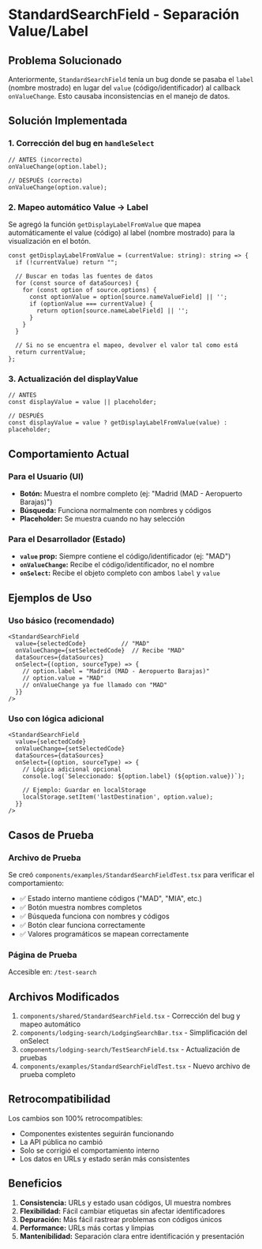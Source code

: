 # StandardSearchField - Separación Value/Label

## Problema Solucionado

Anteriormente, `StandardSearchField` tenía un bug donde se pasaba el `label` (nombre mostrado) en lugar del `value` (código/identificador) al callback `onValueChange`. Esto causaba inconsistencias en el manejo de datos.

## Solución Implementada

### 1. Corrección del bug en `handleSelect`
```tsx
// ANTES (incorrecto)
onValueChange(option.label);

// DESPUÉS (correcto)
onValueChange(option.value);
```

### 2. Mapeo automático Value → Label
Se agregó la función `getDisplayLabelFromValue` que mapea automáticamente el value (código) al label (nombre mostrado) para la visualización en el botón.

```tsx
const getDisplayLabelFromValue = (currentValue: string): string => {
  if (!currentValue) return "";
  
  // Buscar en todas las fuentes de datos
  for (const source of dataSources) {
    for (const option of source.options) {
      const optionValue = option[source.nameValueField] || '';
      if (optionValue === currentValue) {
        return option[source.nameLabelField] || '';
      }
    }
  }
  
  // Si no se encuentra el mapeo, devolver el valor tal como está
  return currentValue;
};
```

### 3. Actualización del displayValue
```tsx
// ANTES
const displayValue = value || placeholder;

// DESPUÉS
const displayValue = value ? getDisplayLabelFromValue(value) : placeholder;
```

## Comportamiento Actual

### Para el Usuario (UI)
- **Botón:** Muestra el nombre completo (ej: "Madrid (MAD - Aeropuerto Barajas)")
- **Búsqueda:** Funciona normalmente con nombres y códigos
- **Placeholder:** Se muestra cuando no hay selección

### Para el Desarrollador (Estado)
- **`value` prop:** Siempre contiene el código/identificador (ej: "MAD")
- **`onValueChange`:** Recibe el código/identificador, no el nombre
- **`onSelect`:** Recibe el objeto completo con ambos `label` y `value`

## Ejemplos de Uso

### Uso básico (recomendado)
```tsx
<StandardSearchField
  value={selectedCode}          // "MAD"
  onValueChange={setSelectedCode}  // Recibe "MAD"
  dataSources={dataSources}
  onSelect={(option, sourceType) => {
    // option.label = "Madrid (MAD - Aeropuerto Barajas)"
    // option.value = "MAD"
    // onValueChange ya fue llamado con "MAD"
  }}
/>
```

### Uso con lógica adicional
```tsx
<StandardSearchField
  value={selectedCode}
  onValueChange={setSelectedCode}
  dataSources={dataSources}
  onSelect={(option, sourceType) => {
    // Lógica adicional opcional
    console.log(`Seleccionado: ${option.label} (${option.value})`);
    
    // Ejemplo: Guardar en localStorage
    localStorage.setItem('lastDestination', option.value);
  }}
/>
```

## Casos de Prueba

### Archivo de Prueba
Se creó `components/examples/StandardSearchFieldTest.tsx` para verificar el comportamiento:

- ✅ Estado interno mantiene códigos ("MAD", "MIA", etc.)
- ✅ Botón muestra nombres completos
- ✅ Búsqueda funciona con nombres y códigos
- ✅ Botón clear funciona correctamente
- ✅ Valores programáticos se mapean correctamente

### Página de Prueba
Accesible en: `/test-search`

## Archivos Modificados

1. `components/shared/StandardSearchField.tsx` - Corrección del bug y mapeo automático
2. `components/lodging-search/LodgingSearchBar.tsx` - Simplificación del onSelect
3. `components/lodging-search/TestSearchField.tsx` - Actualización de pruebas
4. `components/examples/StandardSearchFieldTest.tsx` - Nuevo archivo de prueba completo

## Retrocompatibilidad

Los cambios son 100% retrocompatibles:
- Componentes existentes seguirán funcionando
- La API pública no cambió
- Solo se corrigió el comportamiento interno
- Los datos en URLs y estado serán más consistentes

## Beneficios

1. **Consistencia:** URLs y estado usan códigos, UI muestra nombres
2. **Flexibilidad:** Fácil cambiar etiquetas sin afectar identificadores
3. **Depuración:** Más fácil rastrear problemas con códigos únicos
4. **Performance:** URLs más cortas y limpias
5. **Mantenibilidad:** Separación clara entre identificación y presentación
